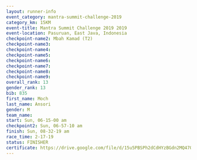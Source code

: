 ```yaml
---
layout: runner-info 
event_category: mantra-summit-challenge-2019 
category_km: 15KM 
event-title: Mantra Summit Challenge 2019 2019 
event-location: Pasuruan, East Java, Indonesia 
checkpoint-name2: Mbah Kamad (T2) 
checkpoint-name3: 
checkpoint-name4: 
checkpoint-name5: 
checkpoint-name6: 
checkpoint-name7: 
checkpoint-name8: 
checkpoint-name9: 
overall_rank: 13
gender_rank: 13
bib: 835
first_name: Moch
last_name: Ansori
gender: M
team_name: 
start: Sun, 06-15-00 am
checkpoint2: Sun, 06-57-10 am
finish: Sun, 08-32-19 am
race_time: 2-17-19
status: FINISHER
certificate: https://drive.google.com/file/d/15u5PBSPh2dCdHYzBGdn2MQ47QCFdHjP0/view?usp=sharing
---
```

